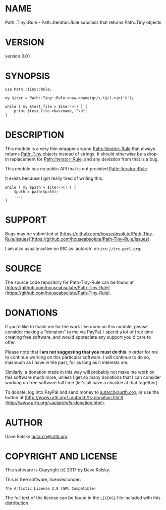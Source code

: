# NAME

Path::Tiny::Rule - Path::Iterator::Rule subclass that returns Path::Tiny objects

# VERSION

version 0.01

# SYNOPSIS

    use Path::Tiny::Rule;

    my $iter = Path::Tiny::Rule->new->name(qr/\.t$/)->in('t');

    while ( my $test_file = $iter->() ) {
        print $test_file->basename, "\n";
    }

# DESCRIPTION

This module is a very thin wrapper around [Path::Iterator::Rule](https://metacpan.org/pod/Path::Iterator::Rule) that always
returns [Path::Tiny](https://metacpan.org/pod/Path::Tiny) objects instead of strings. It should otherwise be a
drop-in replacement for [Path::Iterator::Rule](https://metacpan.org/pod/Path::Iterator::Rule), and any deviation from that
is a bug.

This module has no public API that is not provided [Path::Iterator::Rule](https://metacpan.org/pod/Path::Iterator::Rule).

It exists because I got really tired of writing this:

    while ( my $path = $iter->() ) {
        $path = path($path);
        ...;
    }

# SUPPORT

Bugs may be submitted at [https://github.com/houseabsolute/Path-Tiny-Rule/issues](https://github.com/houseabsolute/Path-Tiny-Rule/issues).

I am also usually active on IRC as 'autarch' on `irc://irc.perl.org`.

# SOURCE

The source code repository for Path-Tiny-Rule can be found at [https://github.com/houseabsolute/Path-Tiny-Rule](https://github.com/houseabsolute/Path-Tiny-Rule).

# DONATIONS

If you'd like to thank me for the work I've done on this module, please
consider making a "donation" to me via PayPal. I spend a lot of free time
creating free software, and would appreciate any support you'd care to offer.

Please note that **I am not suggesting that you must do this** in order for me
to continue working on this particular software. I will continue to do so,
inasmuch as I have in the past, for as long as it interests me.

Similarly, a donation made in this way will probably not make me work on this
software much more, unless I get so many donations that I can consider working
on free software full time (let's all have a chuckle at that together).

To donate, log into PayPal and send money to autarch@urth.org, or use the
button at [http://www.urth.org/~autarch/fs-donation.html](http://www.urth.org/~autarch/fs-donation.html).

# AUTHOR

Dave Rolsky <autarch@urth.org>

# COPYRIGHT AND LICENSE

This software is Copyright (c) 2017 by Dave Rolsky.

This is free software, licensed under:

    The Artistic License 2.0 (GPL Compatible)

The full text of the license can be found in the
`LICENSE` file included with this distribution.

